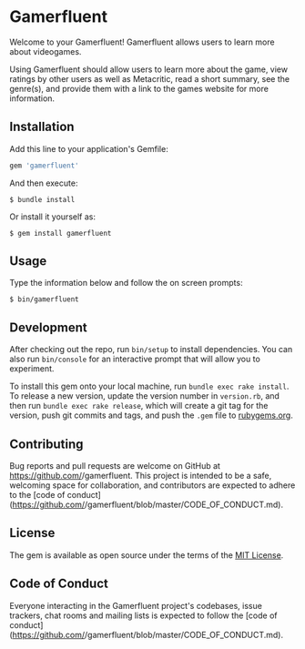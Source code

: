 # Gamerfluent

Welcome to your Gamerfluent! Gamerfluent allows users to learn more about videogames. 

Using Gamerfluent should allow users to learn more about the game, view ratings by other users as well as Metacritic, read a short summary, see the genre(s), and provide them with a link to the games website for more information. 

## Installation

Add this line to your application's Gemfile:

```ruby
gem 'gamerfluent'
```

And then execute:

    $ bundle install

Or install it yourself as:

    $ gem install gamerfluent


## Usage

Type the information below and follow the on screen prompts:

    $ bin/gamerfluent

## Development

After checking out the repo, run `bin/setup` to install dependencies. You can also run `bin/console` for an interactive prompt that will allow you to experiment.

To install this gem onto your local machine, run `bundle exec rake install`. To release a new version, update the version number in `version.rb`, and then run `bundle exec rake release`, which will create a git tag for the version, push git commits and tags, and push the `.gem` file to [rubygems.org](https://rubygems.org).

## Contributing

Bug reports and pull requests are welcome on GitHub at https://github.com/<github jordles113>/gamerfluent. This project is intended to be a safe, welcoming space for collaboration, and contributors are expected to adhere to the [code of conduct](https://github.com/<github jordles113>/gamerfluent/blob/master/CODE_OF_CONDUCT.md).


## License

The gem is available as open source under the terms of the [MIT License](https://opensource.org/licenses/MIT).

## Code of Conduct

Everyone interacting in the Gamerfluent project's codebases, issue trackers, chat rooms and mailing lists is expected to follow the [code of conduct](https://github.com/<github jordles113>/gamerfluent/blob/master/CODE_OF_CONDUCT.md).
